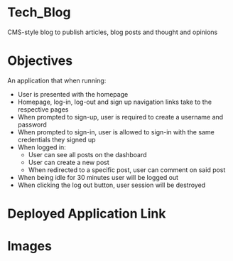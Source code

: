 # Tech_Blog
CMS-style blog to publish articles, blog posts and thought and opinions

# Objectives
An application that when running:
- User is presented with the homepage
- Homepage, log-in, log-out and sign up navigation links take to the respective pages
- When prompted to sign-up, user is required to create a username and password
- When prompted to sign-in, user is allowed to sign-in with the same credentials they signed up
- When logged in:
    - User can see all posts on the dashboard
    - User can create a new post
    - When redirected to a specific post, user can comment on said post
- When being idle for 30 minutes user will be logged out
- When clicking the log out button, user session will be destroyed

# Deployed Application Link

# Images